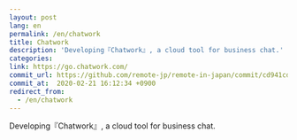 ```yaml
---
layout: post
lang: en
permalink: /en/chatwork
title: Chatwork
description: 'Developing『Chatwork』, a cloud tool for business chat.'
categories: 
link: https://go.chatwork.com/
commit_url: https://github.com/remote-jp/remote-in-japan/commit/cd941cda19893e105e655e37410ce88d64107212
commit_at:  2020-02-21 16:12:34 +0900
redirect_from:
  - /en/chatwork
---
```


<p>Developing『Chatwork』, a cloud tool for business chat.</p>
